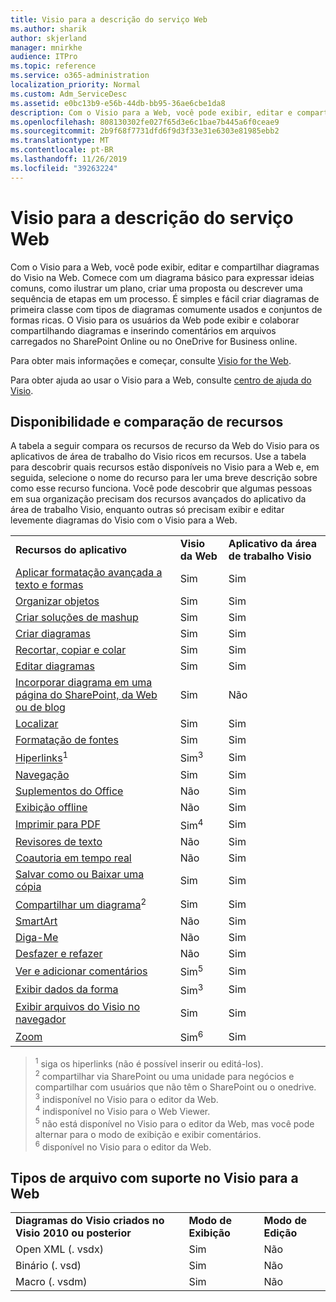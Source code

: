 ```yaml
---
title: Visio para a descrição do serviço Web
ms.author: sharik
author: skjerland
manager: mnirkhe
audience: ITPro
ms.topic: reference
ms.service: o365-administration
localization_priority: Normal
ms.custom: Adm_ServiceDesc
ms.assetid: e0bc13b9-e56b-44db-bb95-36ae6cbe1da8
description: Com o Visio para a Web, você pode exibir, editar e compartilhar diagramas do Visio na Web.
ms.openlocfilehash: 808130302fe027f65d3e6c1bae7b445a6f0ceae9
ms.sourcegitcommit: 2b9f68f7731dfd6f9d3f33e31e6303e81985ebb2
ms.translationtype: MT
ms.contentlocale: pt-BR
ms.lasthandoff: 11/26/2019
ms.locfileid: "39263224"
---
```

# <a name="visio-for-the-web-service-description"></a>Visio para a descrição do serviço Web

Com o Visio para a Web, você pode exibir, editar e compartilhar diagramas do Visio na Web. Comece com um diagrama básico para expressar ideias comuns, como ilustrar um plano, criar uma proposta ou descrever uma sequência de etapas em um processo. É simples e fácil criar diagramas de primeira classe com tipos de diagramas comumente usados e conjuntos de formas ricas. O Visio para os usuários da Web pode exibir e colaborar compartilhando diagramas e inserindo comentários em arquivos carregados no SharePoint Online ou no OneDrive for Business online.
  
Para obter mais informações e começar, consulte [Visio for the Web](https://products.office.com/en-US/visio/visio-online).
  
Para obter ajuda ao usar o Visio para a Web, consulte [centro de ajuda do Visio](https://support.office.com/visio).
  
## <a name="feature-availability-and-comparison"></a>Disponibilidade e comparação de recursos

A tabela a seguir compara os recursos de recurso da Web do Visio para os aplicativos de área de trabalho do Visio ricos em recursos. Use a tabela para descobrir quais recursos estão disponíveis no Visio para a Web e, em seguida, selecione o nome do recurso para ler uma breve descrição sobre como esse recurso funciona. Você pode descobrir que algumas pessoas em sua organização precisam dos recursos avançados do aplicativo da área de trabalho Visio, enquanto outras só precisam exibir e editar levemente diagramas do Visio com o Visio para a Web. 
  
||||
|:-----|:-----|:-----|
|**Recursos do aplicativo** <br/> |**Visio da Web** <br/> |**Aplicativo da área de trabalho Visio** <br/> |
|[Aplicar formatação avançada a texto e formas](visio-online.md#apply-rich-formatting-to-text-and-shapes) <br/> |Sim  <br/> |Sim  <br/> |
|[Organizar objetos](visio-online.md#arrange-objects) <br/> |Sim  <br/> |Sim  <br/> |
|[Criar soluções de mashup](visio-online.md#build-mashup-solutions) <br/> |Sim  <br/> |Sim  <br/> |
|[Criar diagramas](visio-online.md#create-diagrams) <br/> |Sim  <br/> |Sim  <br/> |
|[Recortar, copiar e colar](visio-online.md#cut-copy-and-paste) <br/> |Sim  <br/> |Sim  <br/> |
|[Editar diagramas](visio-online.md#edit-diagrams) <br/> |Sim  <br/> |Sim  <br/> |
|[Incorporar diagrama em uma página do SharePoint, da Web ou de blog](visio-online.md#embed-diagram-in-a-sharepoint-web-or-blog-page) <br/> |Sim  <br/> |Não  <br/> |
|[Localizar](visio-online.md#find) <br/> |Sim  <br/> |Sim  <br/> |
|[Formatação de fontes](visio-online.md#font-formatting) <br/> |Sim  <br/> |Sim  <br/> |
|[Hiperlinks](visio-online.md#hyperlinks)<sup>1</sup> <br/> |Sim<sup>3</sup> <br/> |Sim  <br/> |
|[Navegação](visio-online.md#navigation) <br/> |Sim  <br/> |Sim  <br/> |
|[Suplementos do Office](visio-online.md#office-add-ins) <br/> |Não  <br/> |Sim  <br/> |
|[Exibição offline](visio-online.md#offline-viewing) <br/> |Não  <br/> |Sim  <br/> |
|[Imprimir para PDF](visio-online.md#print-to-pdf) <br/> |Sim<sup>4</sup> <br/> |Sim  <br/> |
|[Revisores de texto](visio-online.md#proofing-tools) <br/> |Não  <br/> |Sim  <br/> |
|[Coautoria em tempo real](visio-online.md#real-time-co-authoring) <br/> |Não  <br/> |Sim  <br/> |
|[Salvar como ou Baixar uma cópia](visio-online.md#save-as-or-download-a-copy) <br/> |Sim  <br/> |Sim  <br/> |
|[Compartilhar um diagrama](visio-online.md#share-a-diagram)<sup>2</sup> <br/> |Sim  <br/> |Sim  <br/> |
|[SmartArt](visio-online.md#smartart) <br/> |Não  <br/> |Sim  <br/> |
|[Diga-Me](visio-online.md#tell-me) <br/> |Não  <br/> |Sim  <br/> |
|[Desfazer e refazer](visio-online.md#undo-and-redo) <br/> |Não  <br/> |Sim  <br/> |
|[Ver e adicionar comentários](visio-online.md#view-and-add-comments) <br/> |Sim<sup>5</sup> <br/> |Sim  <br/> |
|[Exibir dados da forma](visio-online.md#view-shape-data) <br/> |Sim<sup>3</sup> <br/> |Sim  <br/> |
|[Exibir arquivos do Visio no navegador](visio-online.md#view-visio-files-in-the-browser) <br/> |Sim  <br/> |Sim  <br/> |
|[Zoom](visio-online.md#zoom) <br/> |Sim<sup>6</sup> <br/> |Sim  <br/> |
   
> <sup>1</sup> siga os hiperlinks (não é possível inserir ou editá-los). 
<br/><sup>2</sup> compartilhar via SharePoint ou uma unidade para negócios e compartilhar com usuários que não têm o SharePoint ou o onedrive. 
<br/> <sup>3</sup> indisponível no Visio para o editor da Web.
<br/><sup>4</sup> indisponível no Visio para o Web Viewer. 
<br/><sup>5</sup> não está disponível no Visio para o editor da Web, mas você pode alternar para o modo de exibição e exibir comentários. 
<br/><sup>6</sup> disponível no Visio para o editor da Web. 
  
## <a name="supported-file-types-in-visio-for-the-web"></a>Tipos de arquivo com suporte no Visio para a Web

||||
|:-----|:-----|:-----|
|**Diagramas do Visio criados no Visio 2010 ou posterior** <br/> |**Modo de Exibição** <br/> |**Modo de Edição** <br/> |
|Open XML (. vsdx)  <br/> |Sim  <br/> |Não  <br/> |
|Binário (. vsd)  <br/> |Sim  <br/> |Não  <br/> |
|Macro (. vsdm)  <br/> |Sim  <br/> |Não  <br/> |
   

